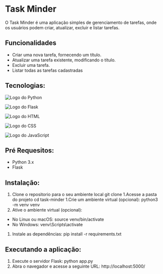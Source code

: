 # Task Minder

O Task Minder é uma aplicação simples de gerenciamento de tarefas, onde os usuários podem criar, atualizar, excluir e listar tarefas.

## Funcionalidades
- Criar uma nova tarefa, fornecendo um título.
- Atualizar uma tarefa existente, modificando o título.
- Excluir uma tarefa.
- Listar todas as tarefas cadastradas

## Tecnologias: 

 ![Logo do Python](https://img.icons8.com/color/48/000000/python.png) 

![Logo do Flask](https://img.icons8.com/color/48/000000/flask.png)

![Logo do HTML](https://img.icons8.com/color/48/000000/html-5--v1.png)

![Logo do CSS](https://img.icons8.com/color/48/000000/css3.png)

 ![Logo do JavaScript](https://img.icons8.com/color/48/000000/javascript--v1.png)

## Pré Requesitos: 

- Python 3.x
- Flask

## Instalação: 

1. Clone o repositorio para o seu ambiente local
git clone <url-do-repositorio>
1.Acesse a pasta do projeto
cd task-minder
1.Crie um ambiente virtual (opcional):
python3 -m venv venv
1. Ative o ambiente virtual (opcional):
- No Linux ou macOS:
source venv/bin/activate
- No Windows:
venv\Scripts\activate
1. Instale as dependências:
pip install -r requirements.txt

## Executando a aplicação: 

1. Execute o servidor Flask:
python app.py
1. Abra o navegador e acesse a seguinte URL:
http://localhost:5000/

